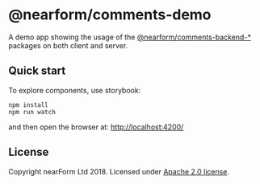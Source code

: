 # @nearform/comments-demo

A demo app showing the usage of the [@nearform/comments-backend-\*][comments] packages on both client and server.

## Quick start

To explore components, use storybook:

```
npm install
npm run watch
```

and then open the browser at: [http://localhost:4200/](http://localhost:4200/)

## License

Copyright nearForm Ltd 2018. Licensed under [Apache 2.0 license][license].

[comments]: https://github.com/nearform/comments/tree/master/packages
[license]: ./LICENSE.md

